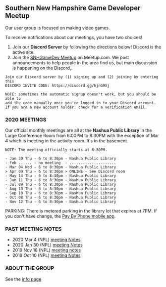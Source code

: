## Southern New Hampshire Game Developer Meetup

Our user group is focused on making video games. 

To receive notifications about our meetings, you have two choices!

1. Join our **Discord Server** by following the directions below! Discord is the active site. 
2. Join the [SNHGameDev Meetup](https://www.meetup.com/Southern-NH-GameDev-Group/) on Meetup.com. We post announcements to help people in the area find us, but main discussion is happening on the Discord,.

```
Join our Discord server by (1) signing up and (2) joining by entering this 
DISCORD INVITE CODE: https://discord.gg/hjnG9Xj

NOTE: sometimes the automatic signup doesn't work, but you should be able to 
add the code manually once you're logged-in to your Discord account. 
If you are a new account holder, check for a verification email.
```

### 2020 MEETINGS

Our official monthly meetings are all at the **Nashua Public Library** in the Large Conference Room from 6:00PM to 8:30PM with the exception of Mar 4 which is meeting in the activity room. It's in the basement.
```
NOTE: The meeting officially starts at 6:30PM.

- Jan 30 Thu - 6 to 8:30pm - Nashua Public Library
- Feb .. ... - no meeting  - .....................
- Mar 04 Wed - 6 to 8:30pm - Nashua Public Library
> Apr 09 Thu - 6 to 8:30pm > ONLINE - See Discord room
- May 14 Thu - 6 to 8:30pm - Nashua Public Library
- Jun 11 Thu - 6 to 8:30pm - Nashua Public Library
- Jul 09 Thu - 6 to 8:30pm - Nashua Public Library
- Aug 13 Thu - 6 to 8:30pm - Nashua Public Library
- Sep 10 Thu - 6 to 8:30pm - Nashua Public Library
- Oct 08 Thu - 6 to 8:30pm - Nashua Public Library
- Nov 12 Thu - 6 to 8:30pm - Nashua Public Library
```
PARKING: There is metered parking in the library lot that expires at 7PM. If you don't have change, the [Pay By Phone mobile app](https://www.paybyphone.com/). 

### PAST MEETING NOTES


* 2020 Mar  4 (NPL) [meeting Notes](notes/2020-0304-meeting.md)
* 2020 Jan 30 (NPL) [meeting Notes](notes/2020-0130-meeting.md)
* 2019 Nov 18 (NPL) [meeting notes](notes/2019-1118-meeting.md)
* 2019 Oct 10 (NPL) [meeting Notes](notes/2019-1010-meeting.md)

### ABOUT THE GROUP

See the [info page](info)
